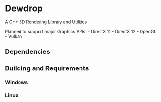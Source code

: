# Dewdrop
A C++ 3D Rendering Library and Utilities

Planned to support major Graphics APIs:
    - DirectX 11
    - DirectX 12
    - OpenGL
    - Vulkan
 
## Dependencies

## Building and Requirements
### Windows
    
### Linux


